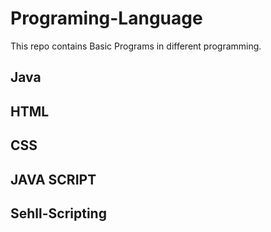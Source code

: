 # Programing-Language 
This repo contains Basic Programs in different programming.

## Java

## HTML

## CSS

## JAVA SCRIPT

## Sehll-Scripting
